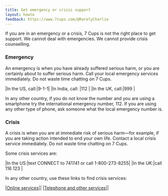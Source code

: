 ```yaml
---
title: Get emergency or crisis support
layout: howto
feedback: https://www.7cups.com/@RarelyCharlie
---
```

If you are in an emergency or a crisis, 7 Cups is not the right place to get support. We cannot deal with emergencies. We cannot provide crisis counselling.

### Emergency

An emergency is when you have already suffered serious harm, or you are certainly about to suffer serious harm. Call your local emergency services immediately. Do not waste time chatting on 7 Cups.

|In the US, call:|9-1-1|
|In India, call: |112  |
|In the UK, call:|999  |

In any other country, if you do not know the number and you are using a smartphone try the international emergency number, 112. If you are using any other type of phone, ask someone what the local emergency number is. 

### Crisis

A crisis is when you are at immediate risk of serious harm—for example, if you are taking action intended to end your own life. Contact a local crisis service immediately. Do not waste time chatting on 7 Cups.

Some crisis services are:

|In the US:|text CONNECT to 741741 or call 1-800-273-8255|
|In the UK:|call 116 123                                 |

In any other country, use these links to find crisis services:

|[Online services](https://www.iasp.info/resources/Online_Crisis_Intervention_Services/)||
|[Telephone and other services](https://www.iasp.info/resources/Crisis_Centres/)||
